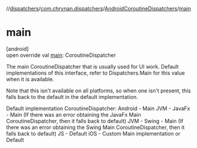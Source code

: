 //[dispatchers](../../../index.md)/[com.chrynan.dispatchers](../index.md)/[AndroidCoroutineDispatchers](index.md)/[main](main.md)

# main

[android]\
open override val [main](main.md): CoroutineDispatcher

The main CoroutineDispatcher that is usually used for UI work. Default implementations of this interface, refer to Dispatchers.Main for this value when it is available.

Note that this isn't available on all platforms, so when one isn't present, this falls back to the default in the default implementation.

Default implementation CoroutineDispatcher: Android - Main JVM - JavaFx - Main (If there was an error obtaining the JavaFx Main CoroutineDispatcher, then it falls back to default) JVM - Swing - Main (If there was an error obtaining the Swing Main CoroutineDispatcher, then it falls back to default) JS - Default iOS - Custom Main implementation or Default
